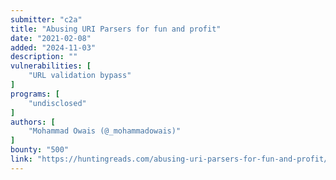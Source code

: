 ```yaml
---
submitter: "c2a"
title: "Abusing URI Parsers for fun and profit"
date: "2021-02-08"
added: "2024-11-03"
description: ""
vulnerabilities: [
    "URL validation bypass"
]
programs: [
    "undisclosed"
]
authors: [
    "Mohammad Owais (@_mohammadowais)"
]
bounty: "500"
link: "https://huntingreads.com/abusing-uri-parsers-for-fun-and-profit/"
---
```





